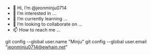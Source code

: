 - 👋 Hi, I’m @jeonminju0714
- 👀 I’m interested in ...
- 🌱 I’m currently learning ...
- 💞️ I’m looking to collaborate on ...
- 📫 How to reach me ...

<!---
jeonminju0714/jeonminju0714 is a ✨ special ✨ repository because its `README.md` (this file) appears on your GitHub profile.
You can click the Preview link to take a look at your changes.
--->
git config --global user.name "Minju" 
git config --global user.email "jeonminju0714@ewhain.net" 
